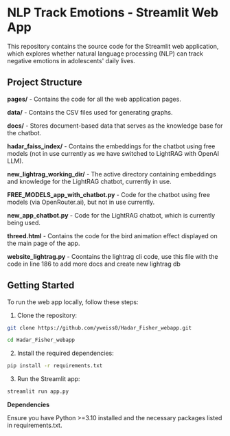 # NLP Track  Emotions - Streamlit Web App

This repository contains the source code for the Streamlit web application, which explores whether natural language processing (NLP) can track negative emotions in adolescents' daily lives.

## Project Structure

**pages/** - Contains the code for all the web application pages.

**data/** - Contains the CSV files used for generating graphs.

**docs/** - Stores document-based data that serves as the knowledge base for the chatbot.

**hadar_faiss_index/** - Contains the embeddings for the chatbot using free models (not in use currently as we have switched to LightRAG with OpenAI LLM).

**new_lightrag_working_dir/** - The active directory containing embeddings and knowledge for the LightRAG chatbot, currently in use.

**FREE_MODELS_app_with_chatbot.py** - Code for the chatbot using free models (via OpenRouter.ai), but not in use currently.

**new_app_chatbot.py** - Code for the LightRAG chatbot, which is currently being used.

**threed.html** - Contains the code for the bird animation effect displayed on the main page of the app.

**website_lightrag.py** - Coontains the lightrag cli code, use this file with the code in line 186 to add more docs and create new lightrag db

## Getting Started

To run the web app locally, follow these steps:

1. Clone the repository:
```sh
git clone https://github.com/yweiss0/Hadar_Fisher_webapp.git

cd Hadar_Fisher_webapp
```

2. Install the required dependencies:
```sh
pip install -r requirements.txt
```

3. Run the Streamlit app:

```sh
streamlit run app.py
```

**Dependencies**

Ensure you have Python >=3.10 installed and the necessary packages listed in requirements.txt.
